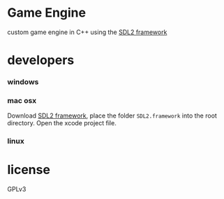 # Game Engine

custom game engine in C++ using the [SDL2 framework](https://www.libsdl.org/)

# developers

### windows

### mac osx

Download [SDL2 framework](https://www.libsdl.org/), place the folder `SDL2.framework` into the root directory. Open the xcode project file.

### linux

# license

GPLv3
